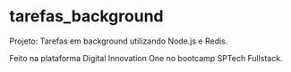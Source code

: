 # tarefas_background
Projeto: Tarefas em background utilizando Node.js e Redis.

Feito na plataforma Digital Innovation One no bootcamp SPTech Fullstack.
